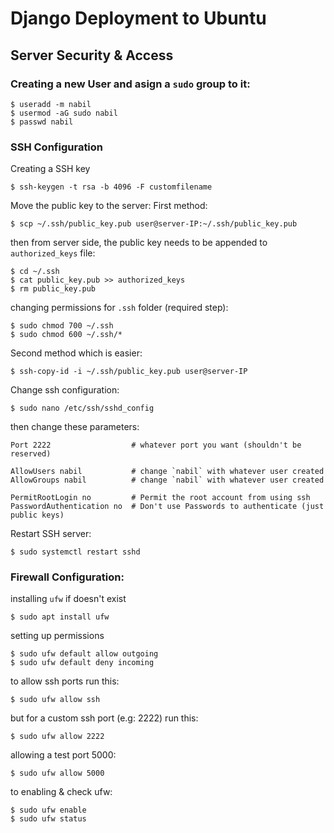 # Django Deployment to Ubuntu

## Server Security & Access
### Creating a new User and asign a `sudo` group to it:
```
$ useradd -m nabil
$ usermod -aG sudo nabil
$ passwd nabil
```

### SSH Configuration
Creating a SSH key
```
$ ssh-keygen -t rsa -b 4096 -F customfilename
```

Move the public key to the server:
First method:
```
$ scp ~/.ssh/public_key.pub user@server-IP:~/.ssh/public_key.pub
```
then from server side, the public key needs to be appended to `authorized_keys` file:
```
$ cd ~/.ssh
$ cat public_key.pub >> authorized_keys
$ rm public_key.pub
```
changing permissions for `.ssh` folder (required step):
```
$ sudo chmod 700 ~/.ssh
$ sudo chmod 600 ~/.ssh/*
```

Second method which is easier:
```
$ ssh-copy-id -i ~/.ssh/public_key.pub user@server-IP
```

Change ssh configuration:
```
$ sudo nano /etc/ssh/sshd_config
```

then change these parameters:
```
Port 2222                  # whatever port you want (shouldn't be reserved)

AllowUsers nabil           # change `nabil` with whatever user created
AllowGroups nabil          # change `nabil` with whatever user created

PermitRootLogin no         # Permit the root account from using ssh
PasswordAuthentication no  # Don't use Passwords to authenticate (just public keys)
```
Restart SSH server:
```
$ sudo systemctl restart sshd
```
### Firewall Configuration:
installing `ufw` if doesn't exist
```
$ sudo apt install ufw
```
setting up permissions
```
$ sudo ufw default allow outgoing
$ sudo ufw default deny incoming
```
to allow ssh ports run this:
```
$ sudo ufw allow ssh
```
but for a custom ssh port (e.g: 2222) run this:
```
$ sudo ufw allow 2222
```
allowing a test port 5000:
```
$ sudo ufw allow 5000
```

to enabling & check ufw:
```
$ sudo ufw enable
$ sudo ufw status
```
































